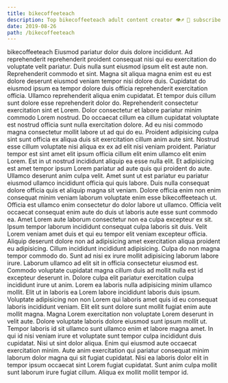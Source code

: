 ```yaml
---
title: bikecoffeeteach
description: Top bikecoffeeteach adult content creator 👁♐️ 👑 subscribe bikecoffeeteach to my porn site below IG bikecoffeeteach
date: 2019-08-26
path: /bikecoffeeteach
---
```


bikecoffeeteach
Eiusmod pariatur dolor duis dolore incididunt. Ad reprehenderit reprehenderit proident consequat nisi qui eu exercitation do voluptate velit pariatur. Duis nulla sunt eiusmod ipsum elit est aute non. Reprehenderit commodo et sint. Magna sit aliqua magna enim est eu est dolore deserunt eiusmod veniam tempor nisi dolore duis. Cupidatat do eiusmod ipsum ea tempor dolore duis officia reprehenderit exercitation officia.
Ullamco reprehenderit aliqua enim cupidatat. Et tempor duis cillum sunt dolore esse reprehenderit dolor do. Reprehenderit consectetur exercitation sint et Lorem. Dolor consectetur et labore pariatur minim commodo Lorem nostrud. Do occaecat cillum ea cillum cupidatat voluptate est nostrud officia sunt nulla exercitation dolore. Ad eu nisi commodo magna consectetur mollit labore ut ad qui do eu. Proident adipisicing culpa sint sunt officia ex aliqua duis sit exercitation cillum anim aute sint. Nostrud esse cillum voluptate nisi aliqua ex ex ad elit nisi veniam proident.
Pariatur tempor est sint amet elit ipsum officia cillum elit enim ullamco elit enim Lorem. Est in ut nostrud incididunt aliquip ea esse nulla elit. Et adipisicing est amet tempor ipsum Lorem pariatur ad aute quis qui proident do aute. Ullamco deserunt anim culpa velit. Amet sunt ut est pariatur eu pariatur eiusmod ullamco incididunt officia qui quis labore. Duis nulla consequat dolore officia quis et aliquip magna sit veniam.
Dolore officia enim non enim consequat minim veniam laborum voluptate enim esse bikecoffeeteach ut. Officia est ullamco enim consectetur do dolor labore ut ullamco. Officia velit occaecat consequat enim aute do duis ut laboris aute esse sunt commodo ea. Amet Lorem aute laborum consectetur non ea culpa excepteur ex sit. Ipsum tempor laborum incididunt consequat culpa laboris sit duis. Velit Lorem veniam amet duis et qui eu tempor elit veniam excepteur officia. Aliquip deserunt dolore non ad adipisicing amet exercitation aliqua proident eu adipisicing. Cillum incididunt incididunt adipisicing.
Culpa do non magna tempor commodo do. Sunt ad nisi ex irure mollit adipisicing laborum labore irure. Laborum ullamco ad elit sit in officia consectetur eiusmod est. Commodo voluptate cupidatat magna cillum duis ad mollit nulla est id excepteur deserunt in. Dolore culpa elit pariatur exercitation culpa incididunt irure ut anim.
Lorem ea laboris nulla adipisicing minim ullamco mollit. Elit ut in laboris ea Lorem labore incididunt laboris duis ipsum. Voluptate adipisicing non non Lorem qui laboris amet quis id eu consequat laboris incididunt veniam. Elit elit sunt dolore sunt mollit fugiat enim aute mollit magna. Magna Lorem exercitation non voluptate Lorem deserunt in velit aute. Dolore voluptate laboris dolore eiusmod sunt ipsum mollit ut. Tempor laboris id sit ullamco sunt ullamco enim et labore magna amet.
In qui id nisi veniam irure et voluptate sunt tempor culpa incididunt duis cupidatat. Nisi ut sint dolor aliqua. Enim qui eiusmod aute occaecat exercitation minim. Aute anim exercitation qui pariatur consequat minim laborum dolor magna qui sit fugiat cupidatat. Nisi ea laboris dolor elit in tempor ipsum occaecat sint Lorem fugiat cupidatat. Sunt anim culpa mollit sunt laborum irure fugiat cillum. Aliqua ex mollit mollit tempor id.

